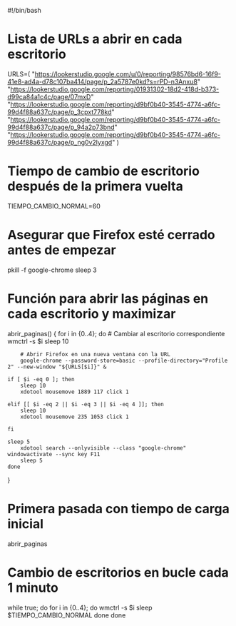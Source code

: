 #!/bin/bash

# Lista de URLs a abrir en cada escritorio
URLS=(
    "https://lookerstudio.google.com/u/0/reporting/98576bd6-16f9-41e8-ad4a-d78c107ba414/page/p_2a5787e0kd?s=rPD-n3Anxu8"
    "https://lookerstudio.google.com/reporting/01931302-18d2-418d-b373-d99ca84a1c4c/page/07mxD"
    "https://lookerstudio.google.com/reporting/d9bf0b40-3545-4774-a6fc-99d4f88a637c/page/p_3cpxt778kd"
    "https://lookerstudio.google.com/reporting/d9bf0b40-3545-4774-a6fc-99d4f88a637c/page/p_94a2p73bnd"
    "https://lookerstudio.google.com/reporting/d9bf0b40-3545-4774-a6fc-99d4f88a637c/page/p_ng0v2lyxgd"
)

# Tiempo de cambio de escritorio después de la primera vuelta
TIEMPO_CAMBIO_NORMAL=60

# Asegurar que Firefox esté cerrado antes de empezar
pkill -f google-chrome
sleep 3

# Función para abrir las páginas en cada escritorio y maximizar
abrir_paginas() {
    for i in {0..4}; do
        # Cambiar al escritorio correspondiente
        wmctrl -s $i
        sleep 10

        # Abrir Firefox en una nueva ventana con la URL
        google-chrome --password-store=basic --profile-directory="Profile 2" --new-window "${URLS[$i]}" &
        
	if [ $i -eq 0 ]; then
	    sleep 10
	    xdotool mousemove 1889 117 click 1
	    
	elif [[ $i -eq 2 || $i -eq 3 || $i -eq 4 ]]; then
	    sleep 10
	    xdotool mousemove 235 1053 click 1
	    
	fi

	sleep 5
        xdotool search --onlyvisible --class "google-chrome" windowactivate --sync key F11
        sleep 5
    done
}

# Primera pasada con tiempo de carga inicial
abrir_paginas

# Cambio de escritorios en bucle cada 1 minuto
while true; do
    for i in {0..4}; do
        wmctrl -s $i
        sleep $TIEMPO_CAMBIO_NORMAL
    done
done
